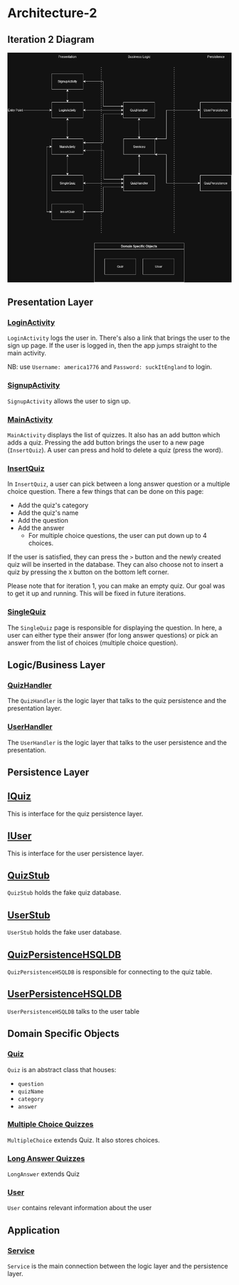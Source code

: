 # Architecture-2

## Iteration 2 Diagram

![Iteration 2 architecture](architecture-2.png)

## Presentation Layer

### [LoginActivity](https://code.cs.umanitoba.ca/3350-summer2023/lakers-6/-/blob/main/app/src/main/java/comp3350/lakers/quizme/presentation/LoginActivity.java)
`LoginActivity` logs the user in. There's also a link that brings the user to the sign up page. If the user is logged in, then the app jumps straight to the main activity.

NB: use `Username: america1776` and `Password: suckItEngland` to login.

### [SignupActivity](https://code.cs.umanitoba.ca/3350-summer2023/lakers-6/-/blob/main/app/src/main/java/comp3350/lakers/quizme/presentation/SignupActivity.java)
`SignupActivity` allows the user to sign up.

### [MainActivity](https://code.cs.umanitoba.ca/3350-summer2023/lakers-6/-/blob/main/app/src/main/java/comp3350/lakers/quizme/presentation/MainActivity.java)
`MainActivity` displays the list of quizzes. It also has an add button which adds a quiz. Pressing the add button brings the user to a new page (`InsertQuiz`). A user can press and hold to delete a quiz (press the word).

### [InsertQuiz](https://code.cs.umanitoba.ca/3350-summer2023/lakers-6/-/blob/main/app/src/main/java/comp3350/lakers/quizme/presentation/InsertQuiz/InsertQuizFragment.java)
In `InsertQuiz`, a user can pick between a long answer question or a multiple choice question. There
a few things that can be done on this page:

- Add the quiz's category
- Add the quiz's name
- Add the question
- Add the answer
    - For multiple choice questions, the user can put down up to 4 choices.

If the user is satisfied, they can press the `>` button and the newly created quiz will be
inserted in the database. They can also choose not to insert a quiz by pressing the `X` button on
the bottom left corner.

Please note that for iteration 1, you can make an empty quiz. Our goal was to get it up and running.
This will be fixed in future iterations.

### [SingleQuiz](https://code.cs.umanitoba.ca/3350-summer2023/lakers-6/-/blob/main/app/src/main/java/comp3350/lakers/quizme/presentation/SingleQuiz.java)
The `SingleQuiz` page is responsible for displaying the question. In here, a user can either type
their answer (for long answer questions) or pick an answer from the list of choices (multiple choice
question).

## Logic/Business Layer

### [QuizHandler](https://code.cs.umanitoba.ca/3350-summer2023/lakers-6/-/blob/main/app/src/main/java/comp3350/lakers/quizme/logic/QuizHandler.java)
The `QuizHandler` is the logic layer that talks to the quiz persistence and the presentation layer.

### [UserHandler](https://code.cs.umanitoba.ca/3350-summer2023/lakers-6/-/blob/main/app/src/main/java/comp3350/lakers/quizme/logic/UserHandler.java)
The `UserHandler` is the logic layer that talks to the user persistence and the presentation.

## Persistence Layer

## [IQuiz](https://code.cs.umanitoba.ca/3350-summer2023/lakers-6/-/blob/main/app/src/main/java/comp3350/lakers/quizme/persistence/IQuiz.java)
This is interface for the quiz persistence layer.

## [IUser](https://code.cs.umanitoba.ca/3350-summer2023/lakers-6/-/blob/7e2de4ffdc813180d04ff13e76f6436e54878de6/app/src/main/java/comp3350/lakers/quizme/persistence/IUser.java)
This is interface for the user persistence layer.

## [QuizStub](https://code.cs.umanitoba.ca/3350-summer2023/lakers-6/-/blob/7e2de4ffdc813180d04ff13e76f6436e54878de6/app/src/main/java/comp3350/lakers/quizme/persistence/stubs/QuizStub.java)
`QuizStub` holds the fake quiz database.

## [UserStub](https://code.cs.umanitoba.ca/3350-summer2023/lakers-6/-/blob/7e2de4ffdc813180d04ff13e76f6436e54878de6/app/src/main/java/comp3350/lakers/quizme/persistence/stubs/UserStub.java)
`UserStub` holds the fake user database.

## [QuizPersistenceHSQLDB](https://code.cs.umanitoba.ca/3350-summer2023/lakers-6/-/blob/7e2de4ffdc813180d04ff13e76f6436e54878de6/app/src/main/java/comp3350/lakers/quizme/persistence/hsqldb/QuizPersistenceHSQLDB.java)
`QuizPersistenceHSQLDB` is responsible for connecting to the quiz table.

## [UserPersistenceHSQLDB](https://code.cs.umanitoba.ca/3350-summer2023/lakers-6/-/blob/7e2de4ffdc813180d04ff13e76f6436e54878de6/app/src/main/java/comp3350/lakers/quizme/persistence/hsqldb/UserPersistenceHSQLDB.java)
`UserPersistenceHSQLDB` talks to the user table

## Domain Specific Objects

### [Quiz](https://code.cs.umanitoba.ca/3350-summer2023/lakers-6/-/blob/main/app/src/main/java/comp3350/lakers/quizme/objects/questions/Question.java)
`Quiz` is an abstract class that houses:
- `question`
- `quizName`
- `category`
- `answer`

### [Multiple Choice Quizzes](https://code.cs.umanitoba.ca/3350-summer2023/lakers-6/-/blob/main/app/src/main/java/comp3350/lakers/quizme/objects/questions/MultipleChoiceQuestion.java)
`MultipleChoice` extends Quiz. It also stores choices.
### [Long Answer Quizzes]()
`LongAnswer` extends Quiz

### [User](https://code.cs.umanitoba.ca/3350-summer2023/lakers-6/-/blob/7e2de4ffdc813180d04ff13e76f6436e54878de6/app/src/main/java/comp3350/lakers/quizme/objects/user/User.java)
`User` contains relevant information about the user

## Application

### [Service](https://code.cs.umanitoba.ca/3350-summer2023/lakers-6/-/blob/main/app/src/main/java/comp3350/lakers/quizme/logic/Service.java)
`Service` is the main connection between the logic layer and the persistence layer.

